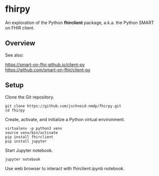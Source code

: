 # fhirpy

An exploration of the Python **fhirclient** package, a.k.a. the Python SMART on FHIR client.

## Overview

See also:

https://smart-on-fhir.github.io/client-py  
https://github.com/smart-on-fhir/client-py

## Setup

Clone the Git repository.

```
git clone https://github.com/jschneid-nmdp/fhirpy.git
cd fhirpy
```

Create, activate, and initialize a Python virtual environment.

```
virtualenv -p python3 venv
source venv/bin/activate
pip install fhirclient
pip install jupyter
```

Start Jupyter notebook.

```
jupyter notebook
```

Use web browser to interact with fhirclient.ipynb notebook.